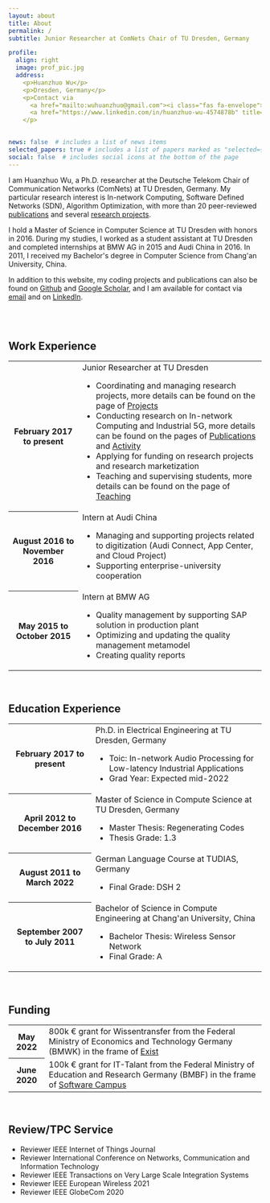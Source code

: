 ```yaml
---
layout: about
title: About
permalink: /
subtitle: Junior Researcher at ComNets Chair of TU Dresden, Germany

profile:
  align: right
  image: prof_pic.jpg
  address: 
    <p>Huanzhuo Wu</p>
    <p>Dresden, Germany</p>
    <p>Contact via
      <a href="mailto:wuhuanzhuo@gmail.com"><i class="fas fa-envelope"></i></a>
      <a href="https://www.linkedin.com/in/huanzhuo-wu-4574878b" title="LinkedIn"><i class="fab fa-linkedin"></i></a>
    </p>
            

news: false  # includes a list of news items
selected_papers: true # includes a list of papers marked as "selected={true}"
social: false  # includes social icons at the bottom of the page
---
```


I am Huanzhuo Wu, a Ph.D. researcher at the Deutsche Telekom Chair of Communication Networks (ComNets) at TU Dresden, Germany. 
My particular research interest is In-network Computing, Software Defined Networks (SDN), Algorithm Optimization, with more than 20 peer-reviewed <a href="/publications/">publications</a> and several <a href="/projects/">research projects</a>.
<!-- My current work includes contributing to <a href="/projects/">research projects</a>, and <a href="/teaching/">teaching/supervising students</a> of the faculty. -->

I hold a Master of Science in Computer Science at TU Dresden with honors in 2016. 
During my studies, I worked as a student assistant at TU Dresden and completed internships at BMW AG in 2015 and Audi China in 2016. 
In 2011, I received my Bachelor's degree in Computer Science from Chang'an University, China.

In addition to this website, my coding projects and publications can also be found on  <a href="https://github.com/huanzhuo">Github<i class="fab fa-github"></i></a> and <a href="https://scholar.google.com/citations?user=gutctJYAAAAJ&hl">Google Scholar<i class="ai ai-google-scholar"></i></a>, and I am available for contact via <a href="mailto:wuhuanzhuo@gmail.com">email<i class="fas fa-envelope"></i></a> and on <a href="https://www.linkedin.com/in/huanzhuo-wu-4574878b" title="LinkedIn">LinkedIn<i class="fab fa-linkedin"></i></a>.

<br>
<br>
<div class="news">
<h2>Work Experience</h2>
<div class="table-responsive">
  <table class="table table-sm table-borderless">
    <tr>
      <th scope="row">February 2017 to present</th>
      <td>Junior Researcher at TU Dresden
        <ul>
          <li>Coordinating and managing research projects, more details can be found on the page of <a href="/projects/">Projects</a></li>
          <li>Conducting research on In-network Computing and Industrial 5G, more details can be found on the pages of <a href="/publications/">Publications</a> and <a href="/activities/">Activity</a></li>
          <li>Applying for funding on research projects and research marketization</li>
          <li>Teaching and supervising students, more details can be found on the page of <a href="/teaching/">Teaching</a></li>
        </ul>
      </td>
    </tr>
    <tr>
      <th scope="row">August 2016 to November 2016</th>
      <td>Intern at Audi China
        <ul>
          <li>Managing and supporting projects related to digitization (Audi Connect, App Center, and Cloud Project)</li>
          <li>Supporting enterprise-university cooperation</li>
        </ul>
      </td>
    </tr>
    <tr>
      <th scope="row">May 2015 to October 2015</th>
      <td>Intern at BMW AG
        <ul>
          <li>Quality management by supporting SAP solution in production plant</li>
          <li>Optimizing and updating the quality management metamodel</li>
          <li>Creating quality reports</li>
        </ul>
      </td>
    </tr>
  </table>
</div>

<br>
<div class="news">
<h2>Education Experience</h2>
<div class="table-responsive">
  <table class="table table-sm table-borderless">
    <tr>
      <th scope="row">February 2017 to present</th>
      <td>Ph.D. in Electrical Engineering at TU Dresden, Germany
        <ul>
          <li>Toic: In-network Audio Processing for Low-latency Industrial Applications</li>
          <li>Grad Year: Expected mid-2022</li>
        </ul>
      </td>
    </tr>
    <tr>
      <th scope="row">April 2012 to December 2016</th>
      <td>Master of Science in Compute Science at TU Dresden, Germany
        <ul>
          <li>Master Thesis: Regenerating Codes</li>
          <li>Thesis Grade: 1.3</li>
        </ul>
      </td>
    </tr>
    <tr>
      <th scope="row">August 2011 to March 2022</th>
      <td>German Language Course at TUDIAS, Germany
        <ul>
          <li>Final Grade: DSH 2</li>
        </ul>
      </td>
    </tr>
    <tr>
      <th scope="row">September 2007 to July 2011</th>
      <td>Bachelor of Science in Compute Engineering at Chang'an University, China
        <ul>
          <li>Bachelor Thesis: Wireless Sensor Network</li>
          <li>Final Grade: A</li>
        </ul>
      </td>
    </tr>
  </table>
</div>

<br>
<div class="news">
<h2>Funding</h2>
<div class="table-responsive">
    <table class="table table-sm table-borderless">
      <tr>
        <th scope="row">May 2022</th>
        <td>800k € grant for Wissentransfer from the Federal Ministry of Economics and Technology Germany (BMWK) in the frame of <a href="https://www.bmwk.de/Navigation/DE/Themen/themen.html?cl2Categories_LeadKeyword=exist">Exist</a></td>
      </tr>
      <tr>
        <th scope="row">June 2020</th>
        <td>100k € grant for IT-Talant from the Federal Ministry of Education and Research Germany (BMBF) in the frame of <a href="https://softwarecampus.de/en/">Software Campus</a></td>
      </tr>
    </table>
  </div>
</div>

<br>
<div class="news">
<h2>Review/TPC Service</h2>
<ul>
  <li>Reviewer IEEE Internet of Things Journal</li>
  <li>Reviewer International Conference on Networks, Communication and Information Technology</li>
  <li>Reviewer IEEE Transactions on Very Large Scale Integration Systems</li>
  <li>Reviewer IEEE European Wireless 2021</li>
  <li>Reviewer IEEE GlobeCom 2020</li>
</ul>
</div>